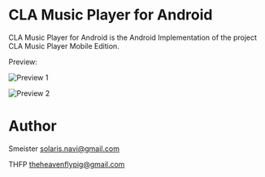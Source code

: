 # CLA Music Player for Android

CLA Music Player for Android is the Android Implementation of the project CLA Music Player Mobile Edition.

Preview:

![Preview 1][preview1]

![Preview 2][preview2]

[preview1]: ../master/PreviewImage/v2_preview1_20131007.jpg "Preview 1"
[preview2]: ../master/PreviewImage/v2_preview2_20131007.jpg "Preview 2"

# Author

Smeister solaris.navi@gmail.com

THFP theheavenflypig@gmail.com
